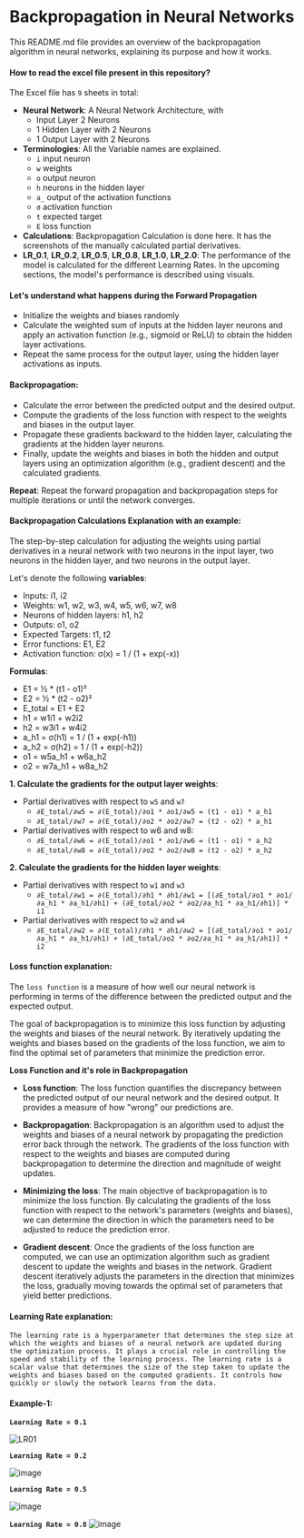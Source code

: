 # Backpropagation in Neural Networks

This README.md file provides an overview of the backpropagation algorithm in neural networks, explaining its purpose and how it works.

#### How to read the excel file present in this repository?
The Excel file has `9` sheets in total:
- **Neural Network**: A Neural Network Architecture, with 
    - Input Layer 2 Neurons
    - 1 Hidden Layer with 2 Neurons
    - 1 Output Layer with 2 Neurons
- **Terminologies**: All the Variable names are explained. 
    - `i` input neuron
    - `w` weights
    - `o` output neuron
    - `h` neurons in the hidden layer
    - `a_` output of the activation functions
    - `σ` activation function
    - `t` expected target
    - `E` loss function
- **Calculations**: Backpropagation Calculation is done here. It has the screenshots of the manually calculated partial derivatives. **<Under Construction>**
- **LR_0.1**, **LR_0.2**, **LR_0.5**, **LR_0.8**, **LR_1.0**, **LR_2.0**: The performance of the model is calculated for the different Learning Rates. In the upcoming sections, the model's performance is described using visuals.

#### Let's understand what happens during the Forward Propagation
  - Initialize the weights and biases randomly
  - Calculate the weighted sum of inputs at the hidden layer neurons and apply an activation function (e.g., sigmoid or ReLU) to obtain the hidden layer activations.
  - Repeat the same process for the output layer, using the hidden layer activations as inputs.

#### Backpropagation:
- Calculate the error between the predicted output and the desired output.
- Compute the gradients of the loss function with respect to the weights and biases in the output layer.
- Propagate these gradients backward to the hidden layer, calculating the gradients at the hidden layer neurons.
- Finally, update the weights and biases in both the hidden and output layers using an optimization algorithm (e.g., gradient descent) and the calculated gradients.

**Repeat**:
Repeat the forward propagation and backpropagation steps for multiple iterations or until the network converges.

#### Backpropagation Calculations Explanation with an example:
The step-by-step calculation for adjusting the weights using partial derivatives in a neural network with two neurons in the input layer, two neurons in the hidden layer, and two neurons in the output layer.

  Let's denote the following **variables**:
  - Inputs: i1, i2
  - Weights: w1, w2, w3, w4, w5, w6, w7, w8
  - Neurons of hidden layers: h1, h2
  - Outputs: o1, o2
  - Expected Targets: t1, t2
  - Error functions: E1, E2
  - Activation function: σ(x) = 1 / (1 + exp(-x))
  
  **Formulas**:
  - E1 = ½ * (t1 - o1)²
  - E2 = ½ * (t2 - o2)²
  - E_total = E1 + E2
  - h1 = w1i1 + w2i2
  - h2 = w3i1 + w4i2
  - a_h1 = σ(h1) = 1 / (1 + exp(-h1))
  - a_h2 = σ(h2) = 1 / (1 + exp(-h2))
  - o1 = w5a_h1 + w6a_h2
  - o2 = w7a_h1 + w8a_h2
 
 **1. Calculate the gradients for the output layer weights**:
 - Partial derivatives with respect to `w5` and `w7`
    - `∂E_total/∂w5 = ∂(E_total)/∂o1 * ∂o1/∂w5 = (t1 - o1) * a_h1`
    - `∂E_total/∂w7 = ∂(E_total)/∂o2 * ∂o2/∂w7 = (t2 - o2) * a_h1`
 - Partial derivatives with respect to w6 and w8:
    - `∂E_total/∂w6 = ∂(E_total)/∂o1 * ∂o1/∂w6 = (t1 - o1) * a_h2`
    - `∂E_total/∂w8 = ∂(E_total)/∂o2 * ∂o2/∂w8 = (t2 - o2) * a_h2`
 
 **2. Calculate the gradients for the hidden layer weights**:
 - Partial derivatives with respect to `w1` and `w3`
    - `∂E_total/∂w1 = ∂(E_total)/∂h1 * ∂h1/∂w1 = [(∂E_total/∂o1 * ∂o1/∂a_h1 * ∂a_h1/∂h1) + (∂E_total/∂o2 * ∂o2/∂a_h1 * ∂a_h1/∂h1)] * i1`
 - Partial derivatives with respect to `w2` and `w4`
    - `∂E_total/∂w2 = ∂(E_total)/∂h1 * ∂h1/∂w2 = [(∂E_total/∂o1 * ∂o1/∂a_h1 * ∂a_h1/∂h1) + (∂E_total/∂o2 * ∂o2/∂a_h1 * ∂a_h1/∂h1)] * i2`

#### Loss function explanation:

 The `loss function` is a measure of how well our neural network is performing in terms of the difference between the predicted output and the expected output.
 
 The goal of backpropagation is to minimize this loss function by adjusting the weights and biases of the neural network. By iteratively updating the weights and biases based on the gradients of the loss function, we aim to find the optimal set of parameters that minimize the prediction error.
    
**Loss Function and it's role in Backpropagation**
- **Loss function**: The loss function quantifies the discrepancy between the predicted output of our neural network and the desired output. It provides a measure of how "wrong" our predictions are.

- **Backpropagation**: Backpropagation is an algorithm used to adjust the weights and biases of a neural network by propagating the prediction error back through the network. The gradients of the loss function with respect to the weights and biases are computed during backpropagation to determine the direction and magnitude of weight updates.

- **Minimizing the loss**: The main objective of backpropagation is to minimize the loss function. By calculating the gradients of the loss function with respect to the network's parameters (weights and biases), we can determine the direction in which the parameters need to be adjusted to reduce the prediction error.

- **Gradient descent**: Once the gradients of the loss function are computed, we can use an optimization algorithm such as gradient descent to update the weights and biases in the network. Gradient descent iteratively adjusts the parameters in the direction that minimizes the loss, gradually moving towards the optimal set of parameters that yield better predictions.

#### Learning Rate explanation:

    The learning rate is a hyperparameter that determines the step size at which the weights and biases of a neural network are updated during the optimization process. It plays a crucial role in controlling the speed and stability of the learning process. The learning rate is a scalar value that determines the size of the step taken to update the weights and biases based on the computed gradients. It controls how quickly or slowly the network learns from the data.
    
#### Example-1: 

**`Learning Rate = 0.1`**
    
 ![LR01](https://github.com/bala1802/ERA/assets/22103095/adf2f514-417f-4881-949c-690c358f2117)

    
**`Learning Rate = 0.2`**
    
 ![image](https://github.com/bala1802/ERA/assets/22103095/7170b340-6aa4-4265-9db0-d5e9281bcd42)
    
    
**`Learning Rate = 0.5`**
    
 ![image](https://github.com/bala1802/ERA/assets/22103095/c88d6bb5-e5b3-4c10-9a0f-cf33290f92e7)
    
 
**`Learning Rate = 0.8`**
 ![image](https://github.com/bala1802/ERA/assets/22103095/c7681d5d-21ed-478f-9fdd-2430becba8dc)





    
    
    
    
    
